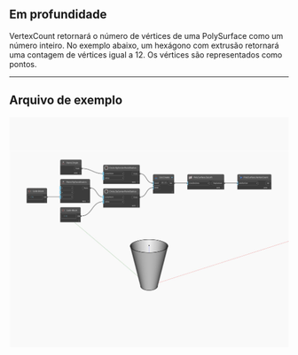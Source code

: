 ## Em profundidade
VertexCount retornará o número de vértices de uma PolySurface como um número inteiro. No exemplo abaixo, um hexágono com extrusão retornará uma contagem de vértices igual a 12. Os vértices são representados como pontos.
___
## Arquivo de exemplo

![VertexCount](./Autodesk.DesignScript.Geometry.PolySurface.VertexCount_img.jpg)

